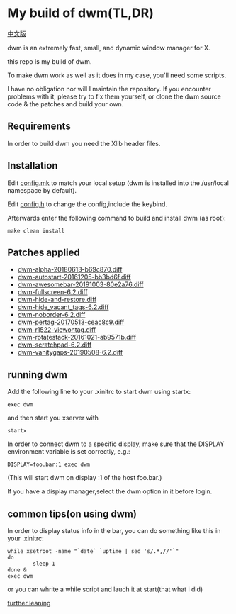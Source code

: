 My build of dwm(TL,DR)
============================
[中文版](./README_cn.md)

dwm is an extremely fast, small, and dynamic window manager for X.

this repo is my build of dwm.

To make dwm work as well as it does in my case, you'll need some scripts.

I have no obligation nor will I maintain the repository. If you encounter problems with it, please try to fix them yourself, or clone the dwm source code & the patches and build your own.

Requirements
------------
In order to build dwm you need the Xlib header files.


Installation
------------
Edit [config.mk](./config.mk) to match your local setup (dwm is installed into the /usr/local namespace by default).

Edit [config.h](./config.h) to change the config,include the keybind.

Afterwards enter the following command to build and install dwm (as root):
```
make clean install
```
Patches applied
---------------
- [dwm-alpha-20180613-b69c870.diff](https://dwm.suckless.org/patches/alpha/)
- [dwm-autostart-20161205-bb3bd6f.diff](https://dwm.suckless.org/patches/autostart/)
- [dwm-awesomebar-20191003-80e2a76.diff](https://dwm.suckless.org/patches/awesomebar/)
- [dwm-fullscreen-6.2.diff](https://dwm.suckless.org/patches/fullscreen/)
- [dwm-hide-and-restore.diff](https://github.com/theniceboy/dwm-hide-and-restore-win.diff)
- [dwm-hide_vacant_tags-6.2.diff](https://dwm.suckless.org/patches/hide_vacant_tags/)
- [dwm-noborder-6.2.diff](https://dwm.suckless.org/patches/noborder/)
- [dwm-pertag-20170513-ceac8c9.diff](https://dwm.suckless.org/patches/pertag/)
- [dwm-r1522-viewontag.diff](https://dwm.suckless.org/patches/viewontag/)
- [dwm-rotatestack-20161021-ab9571b.diff](https://dwm.suckless.org/patches/rotatestack/)
- [dwm-scratchpad-6.2.diff](https://dwm.suckless.org/patches/scratchpad/)
- [dwm-vanitygaps-20190508-6.2.diff](https://dwm.suckless.org/patches/vanitygaps/)

running dwm
---
Add the following line to your .xinitrc to start dwm using startx:

    exec dwm

and then start you xserver with

    startx


In order to connect dwm to a specific display, make sure that
the DISPLAY environment variable is set correctly, e.g.:

    DISPLAY=foo.bar:1 exec dwm

(This will start dwm on display :1 of the host foo.bar.)

If you have a display manager,select the dwm option in it before login.

common tips(on using dwm)
---
In order to display status info in the bar, you can do something like this in your .xinitrc:
```
while xsetroot -name "`date` `uptime | sed 's/.*,//'`"
do
        sleep 1
done &
exec dwm
```
or you can whrite a while script and lauch it at start(that what i did)

[further leaning](https://wiki.archlinux.org/title/Dwm#Statusbar_configuration)

